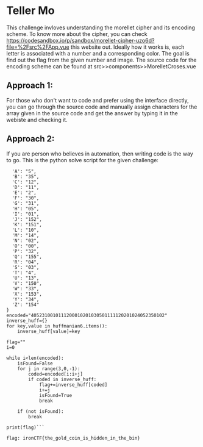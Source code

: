 # Teller Mo

This challenge invloves understanding the morellet cipher and its encoding scheme. To know more about the cipher, you can check https://codesandbox.io/p/sandbox/morellet-cipher-uzo6d?file=%2Fsrc%2FApp.vue this website out. Ideally how it works is, each letter is associated with a number and a corresponding color. The goal is find out the flag from the given number and image. The source code for the encoding scheme can be found at src>>components>>MorelletCroses.vue

## Approach 1:
For those who don't want to code and prefer using the interface directly, you can go through the source code and manually assign characters for the array given in the source code and get the answer by typing it in the webiste and checking it.

## Approach 2:
If you are person who believes in automation, then writing code is the way to go. This is the python solve script for the given challenge:


```huffmanian6 = {
  'A': "5",
  'B': "35",
  'C': "12",
  'D': "11",
  'E': "2",
  'F': "30",
  'G': "31",
  'H': "05",
  'I': "01",
  'J': "152",
  'K': "151",
  'L': "10",
  'M': "14",
  'N': "02",
  'O': "00",
  'P': "32",
  'Q': "155",
  'R': "04",
  'S': "03",
  'T': "4",
  'U': "13",
  'V': "150",
  'W': "33",
  'X': "153",
  'Y': "34",
  'Z': "154"
}
encoded="4052310010111200010201030501111120201024052350102"
inverse_huff={}
for key,value in huffmanian6.items():
    inverse_huff[value]=key

flag=""
i=0

while i<len(encoded):
    isFound=False
    for j in range(3,0,-1):
        coded=encoded[i:i+j]
        if coded in inverse_huff:
            flag+=inverse_huff[coded]
            i+=j
            isFound=True
            break
        
    if (not isFound):
        break

print(flag)```

flag: ironCTF{the_gold_coin_is_hidden_in_the_bin}






